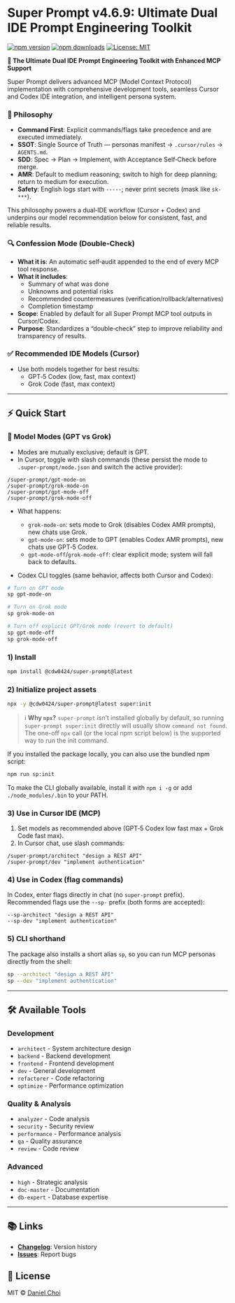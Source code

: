# Super Prompt v4.6.9: Ultimate Dual IDE Prompt Engineering Toolkit

[![npm version](https://img.shields.io/npm/v/@cdw0424/super-prompt.svg)](https://www.npmjs.com/package/@cdw0424/super-prompt)
[![npm downloads](https://img.shields.io/npm/dm/@cdw0424/super-prompt.svg)](https://www.npmjs.com/package/@cdw0424/super-prompt)
[![License: MIT](https://img.shields.io/badge/License-MIT-yellow.svg)](https://opensource.org/licenses/MIT)

**🚀 The Ultimate Dual IDE Prompt Engineering Toolkit with Enhanced MCP
Support**

Super Prompt delivers advanced MCP (Model Context Protocol) implementation with
comprehensive development tools, seamless Cursor and Codex IDE integration, and
intelligent persona system.

### 🧭 Philosophy

- **Command First**: Explicit commands/flags take precedence and are executed
  immediately.
- **SSOT**: Single Source of Truth — personas manifest → `.cursor/rules` →
  `AGENTS.md`.
- **SDD**: Spec → Plan → Implement, with Acceptance Self‑Check before merge.
- **AMR**: Default to medium reasoning; switch to high for deep planning; return
  to medium for execution.
- **Safety**: English logs start with `-----`; never print secrets (mask like
  `sk-***`).

This philosophy powers a dual‑IDE workflow (Cursor + Codex) and underpins our
model recommendation below for consistent, fast, and reliable results.

### 🔍 Confession Mode (Double‑Check)

- **What it is**: An automatic self‑audit appended to the end of every MCP tool
  response.
- **What it includes**:
  - Summary of what was done
  - Unknowns and potential risks
  - Recommended countermeasures (verification/rollback/alternatives)
  - Completion timestamp
- **Scope**: Enabled by default for all Super Prompt MCP tool outputs in
  Cursor/Codex.
- **Purpose**: Standardizes a “double‑check” step to improve reliability and
  transparency of results.

### ✅ Recommended IDE Models (Cursor)

- Use both models together for best results:
  - GPT‑5 Codex (low, fast, max context)
  - Grok Code (fast, max context)

---

## ⚡ Quick Start

### 🔀 Model Modes (GPT vs Grok)

- Modes are mutually exclusive; default is GPT.
- In Cursor, toggle with slash commands (these persist the mode to
  `.super-prompt/mode.json` and switch the active provider):

```
/super-prompt/gpt-mode-on
/super-prompt/grok-mode-on
/super-prompt/gpt-mode-off
/super-prompt/grok-mode-off
```

- What happens:
  - `grok-mode-on`: sets mode to Grok (disables Codex AMR prompts), new chats
    use Grok.
  - `gpt-mode-on`: sets mode to GPT (enables Codex AMR prompts), new chats use
    GPT‑5 Codex.
  - `gpt-mode-off`/`grok-mode-off`: clear explicit mode; system will fall back
    to defaults.

- Codex CLI toggles (same behavior, affects both Cursor and Codex):

```bash
# Turn on GPT mode
sp gpt-mode-on

# Turn on Grok mode
sp grok-mode-on

# Turn off explicit GPT/Grok mode (revert to default)
sp gpt-mode-off
sp grok-mode-off
```

### 1) Install

```bash
npm install @cdw0424/super-prompt@latest
```

### 2) Initialize project assets

```bash
npx -y @cdw0424/super-prompt@latest super:init
```

> ℹ️ **Why `npx`?** `super-prompt` isn’t installed globally by default, so running
> `super-prompt super:init` directly will usually show `command not found`. The
> one-off `npx` call (or the local npm script below) is the supported way to run
> the init command.

If you installed the package locally, you can also use the bundled npm script:

```bash
npm run sp:init
```

To make the CLI globally available, install it with `npm i -g` or add
`./node_modules/.bin` to your PATH.

### 3) Use in Cursor IDE (MCP)

1. Set models as recommended above (GPT‑5 Codex low fast max + Grok Code fast
   max).
2. In Cursor chat, use slash commands:

```
/super-prompt/architect "design a REST API"
/super-prompt/dev "implement authentication"
```

### 4) Use in Codex (flag commands)

In Codex, enter flags directly in chat (no `super-prompt` prefix). Recommended
flags use the `--sp-` prefix (both forms are accepted):

```
--sp-architect "design a REST API"
--sp-dev "implement authentication"
```

### 5) CLI shorthand

The package also installs a short alias `sp`, so you can run MCP personas
directly from the shell:

```bash
sp --architect "design a REST API"
sp --dev "implement authentication"
```

---

## 🛠️ Available Tools

### Development

- `architect` - System architecture design
- `backend` - Backend development
- `frontend` - Frontend development
- `dev` - General development
- `refactorer` - Code refactoring
- `optimize` - Performance optimization

### Quality & Analysis

- `analyzer` - Code analysis
- `security` - Security review
- `performance` - Performance analysis
- `qa` - Quality assurance
- `review` - Code review

### Advanced

- `high` - Strategic analysis
- `doc-master` - Documentation
- `db-expert` - Database expertise

---

## 📚 Links

- **[Changelog](CHANGELOG.md)**: Version history
- **[Issues](https://github.com/cdw0424/super-prompt/issues)**: Report bugs

## 📄 License

MIT © [Daniel Choi](https://github.com/cdw0424)
